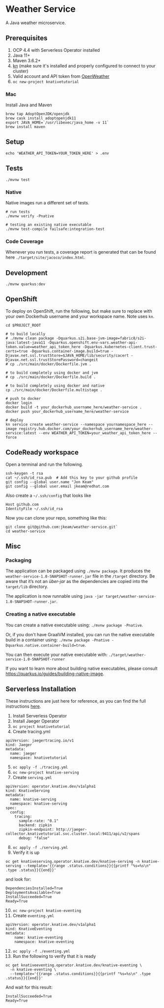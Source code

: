 # Weather Service
A Java weather microservice.


## Prerequisites
1.  OCP 4.4 with Serverless Operator installed
2.  Java 11+
3.  Maven 3.6.2+
4.  [kn](https://github.com/knative/client) (make sure it's installed and properly configured to connect to your cluster)
5.  Valid account and API token from [OpenWeather](https://openweathermap.org/api)
6.  `oc new-project knativetutorial`


### Mac
Install Java and Maven
```
brew tap AdoptOpenJDK/openjdk
brew cask install adoptopenjdk11
export JAVA_HOME=`/usr/libexec/java_home -v 11`
brew install maven
```


## Setup
`echo 'WEATHER_API_TOKEN=YOUR_TOKEN_HERE' > .env`


## Tests
`./mvnw test`

### Native
Native images run a different set of tests.

```
# run tests
./mvnw verify -Pnative

# testing an existing native executable
./mvnw test-compile failsafe:integration-test
```

### Code Coverage
Whenever you run tests, a coverage report is generated that can be found here `./target/site/jacoco/index.html`.


## Development
`./mvnw quarkus:dev`


## OpenShift
To deploy on OpenShift, run the following, but make sure to replace with your own Dockerhub username and your workspace name.  Note uses `kn`.

```
cd $PROJECT_ROOT

# to build locally
# ./mvnw clean package -Dquarkus.s2i.base-jvm-image=fabric8/s2i-java:latest-java11 -Dquarkus.openshift.env-vars.weather-api-token.value=weather_api_token_here -Dquarkus.kubernetes-client.trust-certs=true -Dquarkus.container-image.build=true -Djavax.net.ssl.trustStore=$JAVA_HOME/lib/security/cacert -Djavax.net.ssl.trustStorePassword=changeit
# cp ./src/main/docker/Dockerfile.jvm .

# to build completely using docker and jvm
# cp ./src/main/docker/Dockerfile.build .

# to build completely using docker and native
cp ./src/main/docker/Dockerfile.multistage .

# push to docker
docker login
docker build -t your_dockerhub_username_here/weather-service .
docker push your_dockerhub_username_here/weather-service

# deploy
kn service create weather-service --namespace yournamespace_here --image registry.hub.docker.com/your_dockerhub_username_here/weather-service:latest --env WEATHER_API_TOKEN=your_weather_api_token_here --force
```


## CodeReady workspace
Open a terminal and run the following.

```
ssh-keygen -t rsa
cat ~/.ssh/id_rsa.pub  # Add this key to your github profile
git config --global user.name "Jon Keam"
git config --global user.email jkeam@redhat.com
```

Also create a `~/.ssh/config` that looks like
```
Host github.com
IdentityFile ~/.ssh/id_rsa
```

Now you can clone your repo, something like this:
```
git clone git@github.com:jkeam/weather-service.git`
cd weather-service
```


## Misc
### Packaging

The application can be packaged using `./mvnw package`.
It produces the `weather-service-1.0-SNAPSHOT-runner.jar` file in the `/target` directory.
Be aware that it’s not an _über-jar_ as the dependencies are copied into the `target/lib` directory.

The application is now runnable using `java -jar target/weather-service-1.0-SNAPSHOT-runner.jar`.

### Creating a native executable

You can create a native executable using: `./mvnw package -Pnative`.

Or, if you don't have GraalVM installed, you can run the native executable build in a container using: `./mvnw package -Pnative -Dquarkus.native.container-build=true`.

You can then execute your native executable with: `./target/weather-service-1.0-SNAPSHOT-runner`

If you want to learn more about building native executables, please consult https://quarkus.io/guides/building-native-image.


## Serverless Installation
These instructions are just here for reference, as you can find the full instructions [here](https://docs.openshift.com/container-platform/4.4/serverless/installing_serverless/installing-openshift-serverless.html).

1.  Install Serverless Operator
2.  Install Jaeger Operator
3.  `oc project knativetutorial`
4.  Create tracing.yml
```
apiVersion: jaegertracing.io/v1
kind: Jaeger
metadata:
  name: jaeger
  namespace: knativetutorial
```
5.  `oc apply -f ./tracing.yml`
6.  `oc new-project knative-serving`
7.  Create `serving.yml`
```
apiVersion: operator.knative.dev/v1alpha1
kind: KnativeServing
metadata:
  name: knative-serving
  namespace: knative-serving
spec:
  config:
    tracing:
      sample-rate: "0.1"
      backend: zipkin
      zipkin-endpoint: http://jaeger-collector.knativetutorial.svc.cluster.local:9411/api/v2/spans
      debug: "false"
```
8.  `oc apply -f ./serving.yml`
9.  Verify it is up
```
oc get knativeserving.operator.knative.dev/knative-serving -n knative-serving --template='{{range .status.conditions}}{{printf "%s=%s\n" .type .status}}{{end}}'
```
and look for:
```
DependenciesInstalled=True
DeploymentsAvailable=True
InstallSucceeded=True
Ready=True
```
10.  `oc new-project knative-eventing`
11.  Create `eventing.yml`
```
apiVersion: operator.knative.dev/v1alpha1
kind: KnativeEventing
metadata:
    name: knative-eventing
    namespace: knative-eventing
```
12.  `oc apply -f ./eventing.yml`
13.  Run the following to verify that it is ready
```
oc get knativeeventing.operator.knative.dev/knative-eventing \
  -n knative-eventing \
  --template='{{range .status.conditions}}{{printf "%s=%s\n" .type .status}}{{end}}'
```
And wait for this result:
```
InstallSucceeded=True
Ready=True
```
